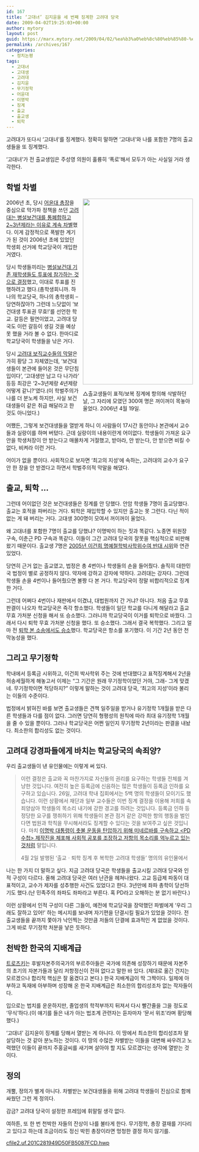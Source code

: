 ```yaml
---
id: 167
title: ‘고대녀’ 김지윤을 세 번째 징계한 고려대 당국
date: 2009-04-02T19:25:03+00:00
author: mytory
layout: post
guid: https://marx.mytory.net/2009/04/02/%ea%b3%a0%eb%8c%80%eb%85%80-%ea%b9%80%ec%a7%80%ec%9c%a4%ec%9d%84-%ec%84%b8-%eb%b2%88%ec%a7%b8-%ec%a7%95%ea%b3%84%ed%95%9c-%ea%b3%a0%eb%a0%a4%eb%8c%80-%eb%8b%b9%ea%b5%ad/
permalink: /archives/167
categories:
  - 정치논평
tags:
  - 고대녀
  - 고대생
  - 고려대
  - 김지윤
  - 무기정학
  - 어윤대
  - 이명박
  - 징계
  - 출교
  - 출교생
  - 퇴학
---
```

고려대가 또다시 ‘고대녀’를 징계했다. 정확히 말하면 ‘고대녀’와 나를 포함한 7명의 출교생들을 또 징계했다.

‘고대녀’가 전 출교생임은 주성영 의원이 훌륭히 ‘폭로’해서 모두가 아는 사실일 거라 생각한다.

## 학벌 차별

<div class="imageblock" style="width: 297px; float:right; margin-left: 10px;">
  <img height="502" width="297" alt="" src="http://cfile24.uf.tistory.com/image/181C2D1949D50FB4043FCC" /></p> 
  
  <p>
    △출교생들이 표적/보복 징계에 항의해 삭발하던 날, 그 자리에 모였던 300여 명은 꺼이꺼이 목놓아 울었다. 2006년 4월 19일.
  </p>
</div>

2006년 초, 당시 <a href="http://wspaper.org/article/3610" title="서범진ㆍ민주혜, 고려대 총장 어윤대가 재임에 실패하다, 2006.11.14" target="_blank">어윤대 총장</a>을 중심으로 막가파 정책을 쓰던 <a href="http://wspaper.org/article/3064" title="강동훈, 부당한 차별에 학생들이 분노를 터뜨리다, 2006.4.18" target="_blank">고려대는 병설보건대를 통폐합하고 2~3년제라는 이유로 계속 차별</a>했다. 이게 감정적으로 폭발한 계기가 된 것이 2006년 초에 있었던 학생회 선거에 학교당국이 개입한 거였다.

당시 학생들끼리는 <a href="http://club.cyworld.com/club/main/club_main.asp?club_id=51580415" title="안암 학생들이 압도적으로 안암-정릉 학생들의 단결을 지지했습니다, 출교생들 커뮤니티, 2006.4.22" target="_blank">병설보건대 기존 재학생들도 투표에 참가하는 것으로 결정</a>했고, 이대로 투표를 진행하려고 했다.(총학생회니까. 하나의 학교당국, 하나의 총학생회 &#8211; 당연하잖아?) 그런데 느닷없이 ‘보건대생 투표권 무효!’를 선언한 학교. 갈등은 필연이었고, 고려대 당국도 이런 갈등이 생길 것을 예상 못 했을 거라 볼 수 없다. 한마디로 학교당국이 학생들을 낚은 거다.

당시 <a href="http://club.cyworld.com/club/main/club_main.asp?club_id=51580415" target="_blank" title="진정서 한 장 받아주지 않으시는 처장님들... , 출교생들 커뮤니티, 2006.4.22">고려대 보직교수들의 막말</a>은 가히 황당 그 자체였는데, ‘보건대생들이 본관에 들어온 것은 무단침입이다’, ‘고대생만 남고 다 나가라’ 등등 최강은 ‘2~3년제랑 4년제랑 어떻게 같니?’였다.(이 학벌주의가 나를 더 분노케 하지만, 사실 보건대생들이 같은 취급 해달라고 한 것도 아니었다.)

어쨌든, 그렇게 보건대생들을 열받게 하니 이 사람들이 17시간 동안이나 본관에서 교수들과 실랑이를 하며 버텼다. 근데 실랑이의 내용이란게 어이없다. 학생들이 가져온 요구안을 학생처장이 안 받는다고 매몰차게 거절했고, 받아라, 안 받는다, 안 받으면 비킬 수 없다, 비켜라 이런 거다.

어이가 없을 뿐이다. 사회적으로 보자면 ‘최고의 지성’에 속하는, 고려대의 교수가 요구안 한 장을 안 받겠다고 하면서 학벌주의적 막말을 해댔다.

## 출교, 퇴학 …

그런데 어이없던 것은 보건대생들은 징계를 안 당했다. 안암 학생들 7명이 출교당했다. 출교는 호적을 파버리는 거다. 퇴학은 재입학할 수 있지만 출교는 못 그런다. 다닌 적이 없는 게 돼 버리는 거다. 고대생 300명이 모여서 꺼이꺼이 울었다.

왜 고대녀를 포함한 7명이 출교를 당했냐? 이명박이 하는 짓과 똑같다. 노종면 위원장 구속, 이춘근 PD 구속과 똑같다. 이들이 그간 고려대 당국의 잘못을 핵심적으로 비판해왔기 때문이다. 출교생 7명은 <a href="http://www.hani.co.kr/arti/opinion/because/34343.html" title="안형우, 이건희 회장 항의시위자에 고려대의 반지성적 징계 방침, 한겨레, 2005.5.16" target="_blank">2005년 이건희 명예철학박사학위수여 반대 시위</a>와 연관 있었다.

당연히 근거 없는 출교였고, 법정은 총 4번이나 학생들의 손을 들어줬다. 솔직히 대한민국 법정이 별로 공정하지 않다. 약자에 강하고 강자에 약하다. 고려대는 강자다. 그런데 학생들 손을 4번이나 들어줬으면 볼짱 다 본 거다. 학교당국이 정말 비합리적으로 징계한 거다.

그런데 어쩌다 4번이나 재판에서 이겼냐, 대법원까지 간 거냐? 아니다. 처음 출교 무효 판결이 나오자 학교당국은 즉각 항소했다. 학생들이 일단 학교를 다니게 해달라고 출교 무효 가처분 신청을 해서 또 승소했다. 그러니까 학교당국이 이거를 퇴학으로 바꿨다. 그래서 다시 퇴학 무효 가처분 신청을 했다. 또 승소했다. 그래서 결국 복학했다. 그리고 얼마 전 <a href="http://club.cyworld.com/club/main/club_main.asp?club_id=51580415" title="출교생들 커뮤니티, 학교 측 항소 포기!! 재판에서 완승했습니다~ 판결문 내용입니다^^, 2009.2.23" target="_blank">퇴학 본 소송에서도 승소</a>했다. 학교당국은 항소를 포기했다. 이 기간 2년 동안 천막농성을 했다.

## 그리고 무기정학

학내에서 등록금 시위하고, 이건희 박사학위 주는 것에 반대했다고 표적징계해서 2년을 허송세월하게 해놓고서 이제는 “그 기간은 원래 무기정학이었던 거야, 그래- 그게 맞겠네. 무기정학이면 적당하지?” 이렇게 말하는 것이 고려대 당국, ‘최고의 지성’이라 불리는 이들의 수준이다.

법정에서 밝혀진 바를 보면 출교생들은 견책 일주일을 받거나 유기정학 1개월을 받은 다른 학생들과 다를 점이 없다. 그러면 당연히 형평성의 원칙에 따라 최대 유기정학 1개월을 줄 수 있을 뿐이다. 그러나 학교당국은 어쩐 일인지 무기정학 2년이라는 판결을 내놨다. 최소한의 합리성도 없는 것이다.

## 고려대 강경파들에게 바치는 학교당국의 속죄양?

우리 출교생들이 낸 유인물에는 이렇게 써 있다.

> 이런 결정은 출교와 꼭 마찬가지로 자신들의 권리를 요구하는 학생들 전체를 겨냥한 것입니다. 여전히 높은 등록금에 신음하는 많은 학생들이 등록금 인하를 요구하고 있습니다. 26일, 고려대 학내 집회에서는 5백 명의 학생들이 모이기도 했습니다. 이런 상황에서 재단과 일부 교수들은 이번 징계 결정을 이용해 저희를 속죄양삼아 학생들의 목소리 내기에 강한 경고를 하려는 것입니다. 등록금 인하 등 정당한 요구를 쟁취하기 위해 학생들이 본관 점거 같은 강력한 항의 행동을 벌인다면 법원과 학칙을 무시해서라도 징계할 수 있다는 것을 보여주고 싶은 것입니다. 마치 <a href="http://wspaper.org/article/6318" title="장호종 기자, MB의 권위주의 통치 강화 시도를 좌절시켜야, 〈레프트21〉, 2009.3.30" target="_blank">이명박 대통령이 촛불 운동을 탄압하기 위해 미네르바를 구속하고 <PD수첩> 제작진을 체포해 사회적 공포를 조장하고 저항의 목소리를 억누르고 있는 것처럼</a> 말입니다.
> 
> <p class="rep">
>   4월 2일 발행된 ‘출교ㆍ퇴학 징계 후 복학한 고려대 학생들’ 명의의 유인물에서
> </p>

나는 한 가지 더 말하고 싶다. 지금 고려대 당국은 학생들을 출교시킬 고려대 당국와 인적 구성이 다르다. 올해 고려대 당국은 여러 난관을 헤쳐나왔다. 고교 등급제 파동이 대표적이고, 교수가 제자를 성추행한 사건도 있었다고 한다. 3년만에 좌파 총학이 당선하기도 했다.(난 민족주의 좌파도 좌파라고 부른다. 혹 PD라고 오해하는 분 없기 바란다.)&nbsp;

이런 상황에서 인적 구성이 다른 그들이, 예전에 학교당국을 장악했던 파벌에게 ‘우리 그래도 잘하고 있어!’ 하는 메시지를 보내며 자기편을 단결시킬 필요가 있었을 것이다. 전 출교생들을 끝까지 쫓아가 낙인찍는 것만큼 저들의 단결에 효과적인 게 없었을 것이다. 그게 바로 무기정학 처분을 낳은 듯하다.

## 천박한 한국의 지배계급

[트로츠키](http://wspaper.org/article/414 "최일붕, 트로츠키는 누구였는가, 2002.6.1")는 후발자본주의국가의 부르주아들은 국가에 의존해 성장하기 때문에 자본주의 초기의 자본가들과 달리 저항정신이 전혀 없다고 말한 바 있다. (제대로 옮긴 건지는 모르겠으나 합리적 핵심은 잘 옮겼다고 본다.) 한국 지배계급이 딱 그짝이다. 일제에 아부하고 독재에 아부하며 성장해 온 한국 지배계급은 최소한의 합리성조차 없는 작자들이다.

입으로는 법치를 운운하지만, 졸업생의 학적부까지 뒤져서 다시 빨간줄을 그을 정도로 ‘무식’하다.(이 얘기를 들은 내가 아는 법조계 관련자는 듣자마자 ‘문서 위조’라며 황당해했다.)

‘고대녀’ 김지윤이 징계를 당해서 열받는 게 아니다. 이 땅에서 최소한의 합리성조차 말살당하는 것 같아 분노하는 것이다. 이 땅의 수많은 차별받는 이들을 대변해 싸우려고 노력했던 이들이 끝까지 주홍글씨를 새기며 살아야 할 지도 모르겠다는 생각에 열받는 것이다.

## 정의

개뿔, 정의가 별게 아니다. 차별받는 보건대생들을 위해 고려대 학생들이 진심으로 함께 싸웠던 그런 게 정의다.

감금? 고려대 당국이 설정한 프레임에 휘말릴 생각 없다.

여하튼, 또 한 번 천박한 자들의 잔상이 나를 불타게 한다. 무기정학, 총장 결재를 기다리고 있다고 하는데 조금이라도 정신 박힌 총장이라면 멍청한 결정 하지 않기를.

<a href="https://marx.mytory.net/wp-content/uploads/1/cfile2.uf.201C281949D50FB5087FCD.hwp" class="aligncenter" filename="출교최종판결문(퇴학1심).hwp"  filemime="" />cfile2.uf.201C281949D50FB5087FCD.hwp</a>